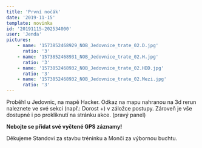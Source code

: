 ```yaml
---
title: 'První nočák'
date: '2019-11-15'
template: novinka
id: '20191115-202534000'
user: 'Jenda'
pictures:
    - name: '1573852468929_NOB_Jedovnice_trate_02.D.jpg'
      ratio: '3'
    - name: '1573852468931_NOB_Jedovnice_trate_02.H.jpg'
      ratio: '3'
    - name: '1573852468932_NOB_Jedovnice_trate_02.HDD.jpg'
      ratio: '3'
    - name: '1573852468932_NOB_Jedovnice_trate_02.Mezi.jpg'
      ratio: '3'
---
```

Proběhl u Jedovnic, na mapě Hacker. Odkaz na mapu nahranou na 3d rerun naleznete ve své sekci (např.: Dorost +) v záložce postupy. Zároveň je vše dostupné i po prokliknutí na stránku akce. (pravý panel)  

**Nebojte se přidat své vyčtené GPS záznamy!**

Děkujeme Standovi za stavbu tréninku a Monči za výbornou buchtu.
